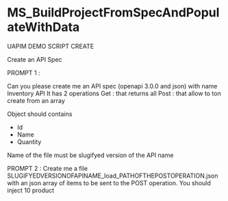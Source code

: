 # MS_BuildProjectFromSpecAndPopulateWithData



UAPIM DEMO SCRIPT CREATE

Create an API Spec


PROMPT 1 : 

Can you please create me an API spec (openapi 3.0.0 and json) with name Inventory API
It has 2 operations 
Get : that returns all
Post : that allow to ton create from an array

Object should contains
- Id 
- Name 
- Quantity

Name of the file must be  slugifyed version of the API name




PROMPT 2 : 
Create me a file SLUGIFYEDVERSIONOFAPINAME_load_PATHOFTHEPOSTOPERATION.json with an json array of items to be sent to the POST operation.
You should inject 10 product

